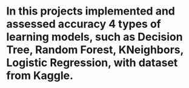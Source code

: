 # In this projects implemented and assessed accuracy 4 types of learning models, such as Decision Tree, Random Forest, KNeighbors, Logistic Regression, with dataset from Kaggle.

